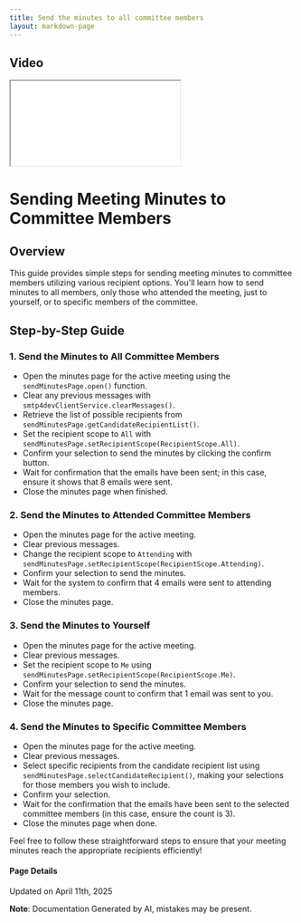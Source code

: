 ```yaml
---
title: Send the minutes to all committee members
layout: markdown-page
---
```


## Video 
<div class="container my-5">
	<div class="embed-responsive embed-responsive-16by9">
		<iframe class="embed-responsive-item" src="..\media\meetings\send_the_minutes_to\Send_the_minutes_to_all_committee_members.webm" allowfullscreen></iframe>
	</div>
</div>

# Sending Meeting Minutes to Committee Members

## Overview
This guide provides simple steps for sending meeting minutes to committee members utilizing various recipient options. You'll learn how to send minutes to all members, only those who attended the meeting, just to yourself, or to specific members of the committee. 

## Step-by-Step Guide

### 1. Send the Minutes to All Committee Members
- Open the minutes page for the active meeting using the `sendMinutesPage.open()` function.
- Clear any previous messages with `smtp4devClientService.clearMessages()`.
- Retrieve the list of possible recipients from `sendMinutesPage.getCandidateRecipientList()`.
- Set the recipient scope to `All` with `sendMinutesPage.setRecipientScope(RecipientScope.All)`.
- Confirm your selection to send the minutes by clicking the confirm button.
- Wait for confirmation that the emails have been sent; in this case, ensure it shows that 8 emails were sent.
- Close the minutes page when finished.

### 2. Send the Minutes to Attended Committee Members
- Open the minutes page for the active meeting.
- Clear previous messages.
- Change the recipient scope to `Attending` with `sendMinutesPage.setRecipientScope(RecipientScope.Attending)`.
- Confirm your selection to send the minutes.
- Wait for the system to confirm that 4 emails were sent to attending members.
- Close the minutes page.

### 3. Send the Minutes to Yourself
- Open the minutes page for the active meeting.
- Clear previous messages.
- Set the recipient scope to `Me` using `sendMinutesPage.setRecipientScope(RecipientScope.Me)`.
- Confirm your selection to send the minutes.
- Wait for the message count to confirm that 1 email was sent to you.
- Close the minutes page.

### 4. Send the Minutes to Specific Committee Members
- Open the minutes page for the active meeting.
- Clear previous messages.
- Select specific recipients from the candidate recipient list using `sendMinutesPage.selectCandidateRecipient()`, making your selections for those members you wish to include.
- Confirm your selection.
- Wait for the confirmation that the emails have been sent to the selected committee members (in this case, ensure the count is 3).
- Close the minutes page when done. 

Feel free to follow these straightforward steps to ensure that your meeting minutes reach the appropriate recipients efficiently!

#### Page Details
Updated on April 11th, 2025

**Note**: Documentation Generated by AI, mistakes may be present.